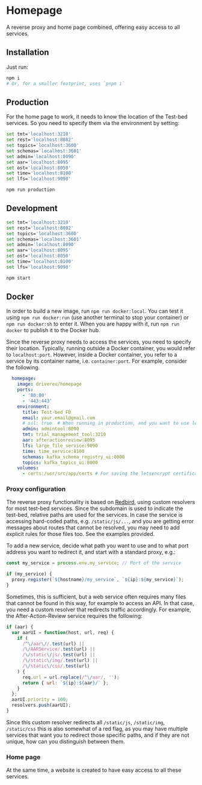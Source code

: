 # Homepage

A reverse proxy and home page combined, offering easy access to all services.

## Installation

Just run:

```bash
npm i
# Or, for a smaller footprint, uses `pnpm i`
```

## Production

For the home page to work, it needs to know the location of the Test-bed services. So you need to specify them via the environment by setting:

```bash
set tmt='localhost:3210'
set rest='localhost:8082'
set topics='localhost:3600'
set schemas='localhost:3601'
set admin='localhost:8090'
set aar='localhost:8095'
set ost='localhost:8050'
set time='localhost:8100'
set lfs='localhost:9090'

npm run production
```

## Development

```bash
set tmt='localhost:3210'
set rest='localhost:8082'
set topics='localhost:3600'
set schemas='localhost:3601'
set admin='localhost:8090'
set aar='localhost:8095'
set ost='localhost:8050'
set time='localhost:8100'
set lfs='localhost:9090'

npm start
```

## Docker

In order to build a new image, run `npm run docker:local`. You can test it using `npm run docker:run` (use another terminal to stop your container) or `npm run docker:sh` to enter it. When you are happy with it, run `npm run docker` to publish it to the Docker hub.

Since the reverse proxy needs to access the services, you need to specify their location. Typically, running outside a  Docker container, you would refer to `localhost:port`. However, inside a Docker container, you refer to a service by its container name, i.e. `container:port`. For example, consider the following.

```yaml
  homepage:
    image: drivereu/homepage
    ports:
      - '80:80'
      - '443:443'
    environment:
      title: Test-bed FD
      email: your.email@gmail.com
      # ssl: true  # When running in production, and you want to use letsencrypt to get the certificates.
      admin: admintool:8090
      tmt: trial_management_tool:3210
      aar: afteractionreview:8095
      lfs: large_file_service:9090
      time: time_service:8100
      schemas: kafka_schema_registry_ui:8000
      topics: kafka_topics_ui:8000
    volumes:
      - certs:/usr/src/app/certs # For saving the letsencrypt certificates
```

### Proxy configuration

The reverse proxy functionality is based on [Redbird](https://github.com/OptimalBits/redbird), using custom resolvers for most test-bed services. Since the subdomain is used to indicate the test-bed, relative paths are used for the services. In case the service is accessing hard-coded paths, e.g. `/static/js/...`, and you are getting error messages about routes that cannot be resolved, you may need to add explicit rules for those files too. See the examples provided.

To add a new service, decide what path you want to use and to what port address you want to redirect it, and start with a standard proxy, e.g.:

```js
const my_service = process.env.my_service; // Port of the service

if (my_service) {
  proxy.register(`${hostname}/my_service`, `${ip}:${my_service}`);
}
```

Sometimes, this is sufficient, but a web service often requires many files that cannot be found in this way, for example to access an API. In that case, you need a custom resolver that redirects traffic accordingly. For example, the After-Action-Review service requires the following:

```js
if (aar) {
  var aarUI = function(host, url, req) {
    if (
      /^\/aar\//.test(url) ||
      /\/AARService/.test(url) ||
      /\/static\/js/.test(url) ||
      /\/static\/img/.test(url) ||
      /\/static\/css/.test(url)
    ) {
      req.url = url.replace(/^\/aar/, '');
      return { url: `${ip}:${aar}/` };
    }
  };
  aarUI.priority = 100;
  resolvers.push(aarUI);
}
```

Since this custom resolver redirects all `/static/js`, `/static/img`, `/static/css` this is also somewhat of a red flag, as you may have multiple services that want you to redirect those specific paths, and if they are not unique, how can you distinguish between them.

### Home page

At the same time, a website is created to have easy access to all these services.
